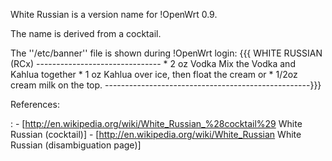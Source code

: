 White Russian is a version name for !OpenWrt 0.9.

The name is derived from a cocktail.

The ''/etc/banner'' file is shown during !OpenWrt login: {{{ WHITE
RUSSIAN (RCx) ------------------------------- \* 2 oz Vodka Mix the
Vodka and Kahlua together \* 1 oz Kahlua over ice, then float the cream
or \* 1/2oz cream milk on the top.
---------------------------------------------------}}}

References:

:   -   \[<http://en.wikipedia.org/wiki/White_Russian_%28cocktail%29>
        White Russian (cocktail)\]
    -   \[<http://en.wikipedia.org/wiki/White_Russian> White Russian
        (disambiguation page)\]


